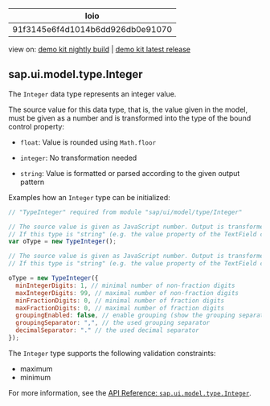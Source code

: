 <!-- loio91f3145e6f4d1014b6dd926db0e91070 -->

| loio |
| -----|
| 91f3145e6f4d1014b6dd926db0e91070 |

<div id="loio">

view on: [demo kit nightly build](https://openui5nightly.hana.ondemand.com/topic/91f3145e6f4d1014b6dd926db0e91070) | [demo kit latest release](https://sdk.openui5.org/topic/91f3145e6f4d1014b6dd926db0e91070)</div>

## sap.ui.model.type.Integer

The `Integer` data type represents an integer value.

The source value for this data type, that is, the value given in the model, must be given as a number and is transformed into the type of the bound control property:

-   `float`: Value is rounded using `Math.floor` 

-    `integer`: No transformation needed

-    `string`: Value is formatted or parsed according to the given output pattern


Examples how an `Integer` type can be initialized:

```js
// "TypeInteger" required from module "sap/ui/model/type/Integer"

// The source value is given as JavaScript number. Output is transformed into the type of the bound control property.
// If this type is "string" (e.g. the value property of the TextField control) the used default output pattern parameters depend on locale and fixed settings.
var oType = new TypeInteger();

// The source value is given as JavaScript number. Output is transformed into the type of the bound control property.
// If this type is "string" (e.g. the value property of the TextField control) the given output pattern is used (parameters which are not specified are taken from the default pattern)

oType = new TypeInteger({
  minIntegerDigits: 1, // minimal number of non-fraction digits
  maxIntegerDigits: 99, // maximal number of non-fraction digits
  minFractionDigits: 0, // minimal number of fraction digits
  maxFractionDigits: 0, // maximal number of fraction digits
  groupingEnabled: false, // enable grouping (show the grouping separators)
  groupingSeparator: ",", // the used grouping separator
  decimalSeparator: "." // the used decimal separator
});
```

The `Integer` type supports the following validation constraints:

-   maximum
-   minimum

For more information, see the [API Reference: `sap.ui.model.type.Integer`](https://sdk.openui5.org/api/sap.ui.model.type.Integer).

